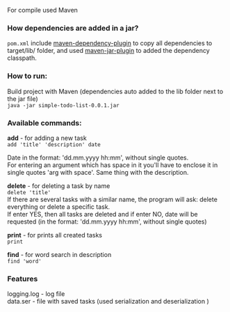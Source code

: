 For compile used Maven

### How dependencies are added in a jar?   
`pom.xml` include [maven-dependency-plugin](https://github.com/apache/maven-dependency-plugin) to copy all dependencies to target/lib/ folder, and used [maven-jar-plugin](https://github.com/apache/maven-jar-plugin) to added the dependency classpath.

### How to run:   
Build project with Maven (dependencies auto added to the lib folder next to the jar file)   
`java -jar simple-todo-list-0.0.1.jar`

### Available commands:  
**add** - for adding a new task  
`add 'title' 'description' date`   

Date in the format: 'dd.mm.yyyy hh:mm', without single quotes.   
For entering an argument which has space in it you'll have to enclose it in single quotes 'arg with space'. 
Same thing with the description.

**delete** - for deleting a task by name   
`delete 'title'`   
If there are several tasks with a similar name, the program will ask: delete everything or delete a specific task.  
If enter YES, then all tasks are deleted and if enter NO, date will be requested (in the format: 'dd.mm.yyyy hh:mm', without single quotes)


**print** - for prints all created tasks   
`print`  

**find** - for word search in description   
`find 'word'`   
 
### Features
logging.log - log file   
data.ser - file with saved tasks (used serialization and deserialization )
